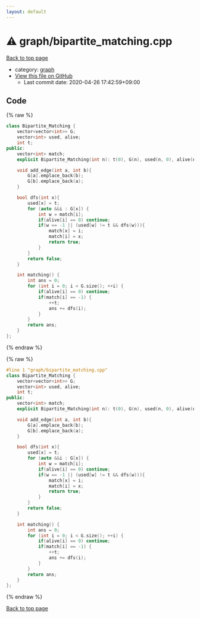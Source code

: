 ```yaml
---
layout: default
---
```


<!-- mathjax config similar to math.stackexchange -->
<script type="text/javascript" async
  src="https://cdnjs.cloudflare.com/ajax/libs/mathjax/2.7.5/MathJax.js?config=TeX-MML-AM_CHTML">
</script>
<script type="text/x-mathjax-config">
  MathJax.Hub.Config({
    TeX: { equationNumbers: { autoNumber: "AMS" }},
    tex2jax: {
      inlineMath: [ ['$','$'] ],
      processEscapes: true
    },
    "HTML-CSS": { matchFontHeight: false },
    displayAlign: "left",
    displayIndent: "2em"
  });
</script>

<script type="text/javascript" src="https://cdnjs.cloudflare.com/ajax/libs/jquery/3.4.1/jquery.min.js"></script>
<script src="https://cdn.jsdelivr.net/npm/jquery-balloon-js@1.1.2/jquery.balloon.min.js" integrity="sha256-ZEYs9VrgAeNuPvs15E39OsyOJaIkXEEt10fzxJ20+2I=" crossorigin="anonymous"></script>
<script type="text/javascript" src="../../assets/js/copy-button.js"></script>
<link rel="stylesheet" href="../../assets/css/copy-button.css" />


# :warning: graph/bipartite_matching.cpp

<a href="../../index.html">Back to top page</a>

* category: <a href="../../index.html#f8b0b924ebd7046dbfa85a856e4682c8">graph</a>
* <a href="{{ site.github.repository_url }}/blob/master/graph/bipartite_matching.cpp">View this file on GitHub</a>
    - Last commit date: 2020-04-26 17:42:59+09:00




## Code

<a id="unbundled"></a>
{% raw %}
```cpp
class Bipartite_Matching {
    vector<vector<int>> G;
    vector<int> used, alive;
    int t;
public:
    vector<int> match;
    explicit Bipartite_Matching(int n): t(0), G(n), used(n, 0), alive(n, -1), match(n, -1) {};

    void add_edge(int a, int b){
        G[a].emplace_back(b);
        G[b].emplace_back(a);
    }

    bool dfs(int x){
        used[x] = t;
        for (auto &&i : G[x]) {
            int w = match[i];
            if(alive[i] == 0) continue;
            if(w == -1 || (used[w] != t && dfs(w))){
                match[x] = i;
                match[i] = x;
                return true;
            }
        }
        return false;
    }

    int matching() {
        int ans = 0;
        for (int i = 0; i < G.size(); ++i) {
            if(alive[i] == 0) continue;
            if(match[i] == -1) {
                ++t;
                ans += dfs(i);
            }
        }
        return ans;
    }
};
```
{% endraw %}

<a id="bundled"></a>
{% raw %}
```cpp
#line 1 "graph/bipartite_matching.cpp"
class Bipartite_Matching {
    vector<vector<int>> G;
    vector<int> used, alive;
    int t;
public:
    vector<int> match;
    explicit Bipartite_Matching(int n): t(0), G(n), used(n, 0), alive(n, -1), match(n, -1) {};

    void add_edge(int a, int b){
        G[a].emplace_back(b);
        G[b].emplace_back(a);
    }

    bool dfs(int x){
        used[x] = t;
        for (auto &&i : G[x]) {
            int w = match[i];
            if(alive[i] == 0) continue;
            if(w == -1 || (used[w] != t && dfs(w))){
                match[x] = i;
                match[i] = x;
                return true;
            }
        }
        return false;
    }

    int matching() {
        int ans = 0;
        for (int i = 0; i < G.size(); ++i) {
            if(alive[i] == 0) continue;
            if(match[i] == -1) {
                ++t;
                ans += dfs(i);
            }
        }
        return ans;
    }
};

```
{% endraw %}

<a href="../../index.html">Back to top page</a>

